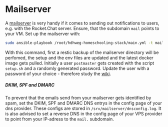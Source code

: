 # Mailserver

A [mailserver](https://github.com/docker-mailserver/docker-mailserver) is very handy if it comes to sending out notifications to users, e.g. with the Rocket.Chat server. Ensure, that the subdomain `mail` points to your VM. Set up the mailserver with:

```bash
sudo ansible-playbook /root/hdhweg-homeschooling-stack/main.yml -t mail
```

With this command, first a restic backup of the mailserver directory will be perfomed, the setup and the env files are updated and the latest docker image gets pulled. Initially a user `postmaster` gets created with the script `setup.sh` and a randomly generated password. Update the user with a password of your choice - therefore study the [wiki](https://github.com/docker-mailserver/docker-mailserver/wiki/setup.sh).

##### DKIM, SPF and DMARC

To prevent that the emails send from your mailserver gets identified by spam, set the DKIM, SPF and DMARC DNS entrys in the config page of your dns provider. These configs are stored in `/srv/mailserver/dnsconfig.log`. It is also advised to set a reverse DNS in the config page of your VPS provider to point from your IP-adress to the `mail.` subdomain.